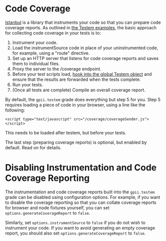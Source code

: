 # Code Coverage

[Istanbul](https://github.com/gotwarlost/istanbul) is a library that instruments your
code so that you can prepare code coverage reports.  As outlined in
[the Testem examples](https://github.com/testem/testem/tree/master/examples/coverage_istanbul), the basic approach for
collecting code coverage in your tests is to:

1. Instrument your code.
2. Load the instrumentSource code in place of your uninstrumented code, for example, using a "route" directive.
3. Set up an HTTP server that listens for code coverage reports and saves them to individual files.
4. Proxy the server to the /coverage endpoint.
5. Before your test scripts load, [hook into the global Testem object](https://github.com/testem/testem/blob/master/examples/coverage_istanbul/tests.html#L11
) and ensure that the results are forwarded when the tests complete.
6. Run your tests.
7. (Once all tests are complete) Compile an overall coverage report.

By default, the `gpii.testem` grade does everything but step 5 for you.  Step 5 requires loading a piece of code in your
browser, using a line like the following:

```
<script type="text/javascript" src="/coverage/coverageSender.js"></script>
```

This needs to be loaded after testem, but before your tests.

The last step (preparing coverage reports) is optional, but enabled by default.  Read on for details.

# Disabling Instrumentation and Code Coverage Reporting

The instrumentation and code coverage reports built into the `gpii.testem` grade can be disabled using
configuration options.  For example, if you want to disable the coverage reporting so that you can collate
coverage reports for browser and node fixtures yourself, you can set `options.generateCoverageReport` to `false`.

Similarly, set `options.instrumentSource` to `false` if you do not wish to instrument your code.  If you want to avoid
generating an empty coverage report, you should also set `options.generateCoverageReport` to `false`.